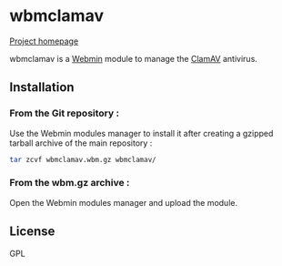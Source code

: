 # wbmclamav

[Project homepage](http://wbmclamav.esaracco.fr)

wbmclamav is a [Webmin](http://www.webmin.com) module to manage the [ClamAV](https://www.clamav.net) antivirus.

## Installation
### From the Git repository :
Use the Webmin modules manager to install it after creating a gzipped tarball archive of the main repository :
```bash
tar zcvf wbmclamav.wbm.gz wbmclamav/
```
### From the wbm.gz archive :
Open the Webmin modules manager and upload the module.

## License
GPL
